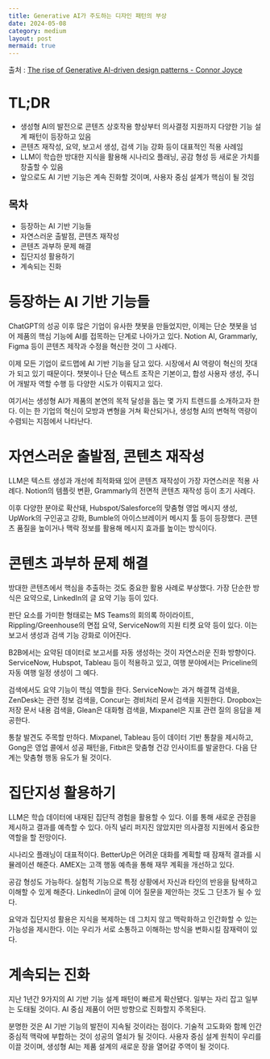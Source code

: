 ```yaml
---
title: Generative AI가 주도하는 디자인 패턴의 부상
date: 2024-05-08
category: medium
layout: post
mermaid: true
---
```


출처 : [The rise of Generative AI-driven design patterns - Connor Joyce](https://medium.com/user-experience-design-1/the-rise-of-generative-ai-driven-design-patterns-177cb1380b23)

# TL;DR

- 생성형 AI의 발전으로 콘텐츠 상호작용 향상부터 의사결정 지원까지 다양한 기능 설계 패턴이 등장하고 있음
- 콘텐츠 재작성, 요약, 보고서 생성, 검색 기능 강화 등이 대표적인 적용 사례임
- LLM이 학습한 방대한 지식을 활용해 시나리오 플래닝, 공감 형성 등 새로운 가치를 창출할 수 있음
- 앞으로도 AI 기반 기능은 계속 진화할 것이며, 사용자 중심 설계가 핵심이 될 것임

## 목차

- 등장하는 AI 기반 기능들
- 자연스러운 출발점, 콘텐츠 재작성  
- 콘텐츠 과부하 문제 해결
- 집단지성 활용하기
- 계속되는 진화

# 등장하는 AI 기반 기능들

ChatGPT의 성공 이후 많은 기업이 유사한 챗봇을 만들었지만, 이제는 단순 챗봇을 넘어 제품의 핵심 기능에 AI를 접목하는 단계로 나아가고 있다. Notion AI, Grammarly, Figma 등이 콘텐츠 제작과 수정을 혁신한 것이 그 사례다.  

이제 모든 기업이 로드맵에 AI 기반 기능을 담고 있다. 시장에서 AI 역량이 혁신의 잣대가 되고 있기 때문이다. 챗봇이나 단순 텍스트 조작은 기본이고, 합성 사용자 생성, 주니어 개발자 역할 수행 등 다양한 시도가 이뤄지고 있다.

여기서는 생성형 AI가 제품의 본연의 목적 달성을 돕는 몇 가지 트렌드를 소개하고자 한다. 이는 한 기업의 혁신이 모방과 변형을 거쳐 확산되거나, 생성형 AI의 변혁적 역량이 수렴되는 지점에서 나타난다.

# 자연스러운 출발점, 콘텐츠 재작성

LLM은 텍스트 생성과 개선에 최적화돼 있어 콘텐츠 재작성이 가장 자연스러운 적용 사례다. Notion의 템플릿 변환, Grammarly의 전면적 콘텐츠 재작성 등이 초기 사례다. 

이후 다양한 분야로 확산돼, Hubspot/Salesforce의 맞춤형 영업 메시지 생성, UpWork의 구인공고 강화, Bumble의 아이스브레이커 메시지 툴 등이 등장했다. 콘텐츠 품질을 높이거나 맥락 정보를 활용해 메시지 효과를 높이는 방식이다.  

# 콘텐츠 과부하 문제 해결

방대한 콘텐츠에서 핵심을 추출하는 것도 중요한 활용 사례로 부상했다. 가장 단순한 방식은 요약으로, LinkedIn의 글 요약 기능 등이 있다. 

판단 요소를 가미한 형태로는 MS Teams의 회의록 하이라이트, Rippling/Greenhouse의 면접 요약, ServiceNow의 지원 티켓 요약 등이 있다. 이는 보고서 생성과 검색 기능 강화로 이어진다.  

B2B에서는 요약된 데이터로 보고서를 자동 생성하는 것이 자연스러운 진화 방향이다. ServiceNow, Hubspot, Tableau 등이 적용하고 있고, 여행 분야에서는 Priceline의 자동 여행 일정 생성이 그 예다.

검색에서도 요약 기능이 핵심 역할을 한다. ServiceNow는 과거 해결책 검색을, ZenDesk는 관련 정보 검색을, Concur는 경비처리 문서 검색을 지원한다. Dropbox는 저장 문서 내용 검색을, Glean은 대화형 검색을, Mixpanel은 지표 관련 질의 응답을 제공한다.   

통찰 발견도 주목할 만하다. Mixpanel, Tableau 등이 데이터 기반 통찰을 제시하고, Gong은 영업 콜에서 성공 패턴을, Fitbit은 맞춤형 건강 인사이트를 발굴한다. 다음 단계는 맞춤형 행동 유도가 될 것이다.

# 집단지성 활용하기

LLM은 학습 데이터에 내재된 집단적 경험을 활용할 수 있다. 이를 통해 새로운 관점을 제시하고 결과를 예측할 수 있다. 아직 널리 퍼지진 않았지만 의사결정 지원에서 중요한 역할을 할 전망이다.

시나리오 플래닝이 대표적이다. BetterUp은 어려운 대화를 계획할 때 잠재적 결과를 시뮬레이션 해준다. AMEX는 고객 행동 예측을 통해 재무 계획을 개선하고 있다.  

공감 형성도 가능하다. 실험적 기능으로 특정 상황에서 자신과 타인의 반응을 탐색하고 이해할 수 있게 해준다. LinkedIn이 글에 이어 질문을 제안하는 것도 그 단초가 될 수 있다.

요약과 집단지성 활용은 지식을 복제하는 데 그치지 않고 맥락화하고 인간화할 수 있는 가능성을 제시한다. 이는 우리가 서로 소통하고 이해하는 방식을 변화시킬 잠재력이 있다.  

# 계속되는 진화

지난 1년간 9가지의 AI 기반 기능 설계 패턴이 빠르게 확산됐다. 일부는 자리 잡고 일부는 도태될 것이다. AI 중심 제품이 어떤 방향으로 진화할지 주목된다.

분명한 것은 AI 기반 기능의 발전이 지속될 것이라는 점이다. 기술적 고도화와 함께 인간 중심적 맥락에 부합하는 것이 성공의 열쇠가 될 것이다. 사용자 중심 설계 원칙이 우리를 이끌 것이며, 생성형 AI는 제품 설계의 새로운 장을 열어갈 주역이 될 것이다.